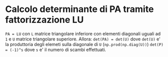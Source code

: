 # Calcolo determinante di PA tramite fattorizzazione LU

`PA = LU` con `L` matrice triangolare inferiore con elementi diagonali uguali ad `1` e `U` matrice triangolare superiore.
Allora: `det(PA) = det(U)` dove `det(U)` e' la produttoria degli elemeti sulla diagonale di `U` (`np.prod(np.diag(U))`)
`det(P) = (-1)^s` dove `s` e' il numero di scambi effettuati.
